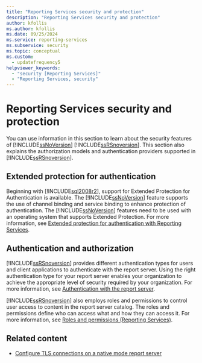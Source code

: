 ```yaml
---
title: "Reporting Services security and protection"
description: "Reporting Services security and protection"
author: kfollis
ms.author: kfollis
ms.date: 09/25/2024
ms.service: reporting-services
ms.subservice: security
ms.topic: conceptual
ms.custom:
  - updatefrequency5
helpviewer_keywords:
  - "security [Reporting Services]"
  - "Reporting Services, security"
---
```

# Reporting Services security and protection
  You can use information in this section to learn about the security features of [!INCLUDE[ssNoVersion](../../includes/ssnoversion-md.md)] [!INCLUDE[ssRSnoversion](../../includes/ssrsnoversion-md.md)]. This section also explains the authorization models and authentication providers supported in [!INCLUDE[ssRSnoversion](../../includes/ssrsnoversion-md.md)].  
  
## Extended protection for authentication  
 Beginning with [!INCLUDE[sql2008r2](../../includes/sql2008r2-md.md)], support for Extended Protection for Authentication is available. The [!INCLUDE[ssNoVersion](../../includes/ssnoversion-md.md)] feature supports the use of channel binding and service binding to enhance protection of authentication. The [!INCLUDE[ssNoVersion](../../includes/ssnoversion-md.md)] features need to be used with an operating system that supports Extended Protection. For more information, see [Extended protection for authentication with Reporting Services](../../reporting-services/security/extended-protection-for-authentication-with-reporting-services.md).  
  
## Authentication and authorization  
 [!INCLUDE[ssRSnoversion](../../includes/ssrsnoversion-md.md)] provides different authentication types for users and client applications to authenticate with the report server. Using the right authentication type for your report server enables your organization to achieve the appropriate level of security required by your organization. For more information, see [Authentication with the report server](../../reporting-services/security/authentication-with-the-report-server.md).  
  
 [!INCLUDE[ssRSnoversion](../../includes/ssrsnoversion-md.md)] also employs roles and permissions to control user access to content in the report server catalog. The roles and permissions define who can access what and how they can access it. For more information, see [Roles and permissions &#40;Reporting Services&#41;](../../reporting-services/security/roles-and-permissions-reporting-services.md).  
  
## Related content

- [Configure TLS connections on a native mode report server](../../reporting-services/security/configure-ssl-connections-on-a-native-mode-report-server.md)
